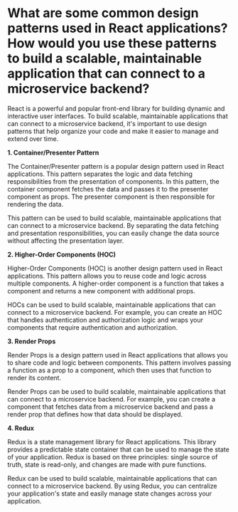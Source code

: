 # What are some common design patterns used in React applications? How would you use these patterns to build a scalable, maintainable application that can connect to a microservice backend?

React is a powerful and popular front-end library for building dynamic and interactive user interfaces. To build scalable, maintainable applications that can connect to a microservice backend, it's important to use design patterns that help organize your code and make it easier to manage and extend over time.

**1. Container/Presenter Pattern**

The Container/Presenter pattern is a popular design pattern used in React applications. This pattern separates the logic and data fetching responsibilities from the presentation of components. In this pattern, the container component fetches the data and passes it to the presenter component as props. The presenter component is then responsible for rendering the data.

This pattern can be used to build scalable, maintainable applications that can connect to a microservice backend. By separating the data fetching and presentation responsibilities, you can easily change the data source without affecting the presentation layer.

**2. Higher-Order Components (HOC)**

Higher-Order Components (HOC) is another design pattern used in React applications. This pattern allows you to reuse code and logic across multiple components. A higher-order component is a function that takes a component and returns a new component with additional props.

HOCs can be used to build scalable, maintainable applications that can connect to a microservice backend. For example, you can create an HOC that handles authentication and authorization logic and wraps your components that require authentication and authorization.

**3. Render Props**

Render Props is a design pattern used in React applications that allows you to share code and logic between components. This pattern involves passing a function as a prop to a component, which then uses that function to render its content.

Render Props can be used to build scalable, maintainable applications that can connect to a microservice backend. For example, you can create a component that fetches data from a microservice backend and pass a render prop that defines how that data should be displayed.

**4. Redux**

Redux is a state management library for React applications. This library provides a predictable state container that can be used to manage the state of your application. Redux is based on three principles: single source of truth, state is read-only, and changes are made with pure functions.

Redux can be used to build scalable, maintainable applications that can connect to a microservice backend. By using Redux, you can centralize your application's state and easily manage state changes across your application.
